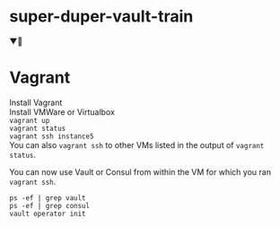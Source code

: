 # super-duper-vault-train
▼🚄

# Vagrant
Install Vagrant  
Install VMWare or Virtualbox  
`vagrant up`  
`vagrant status`  
`vagrant ssh instance5`  
You can also `vagrant ssh` to other VMs listed in the output of `vagrant status`.

You can now use Vault or Consul from within the VM for which you ran `vagrant ssh`.


`ps -ef | grep vault`  
`ps -ef | grep consul`  
`vault operator init`  
